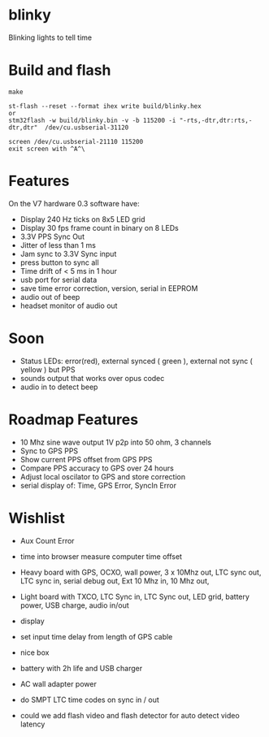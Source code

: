 # blinky

Blinking lights to tell time

# Build and flash

```
make 

st-flash --reset --format ihex write build/blinky.hex
or
stm32flash -w build/blinky.bin -v -b 115200 -i "-rts,-dtr,dtr:rts,-dtr,dtr"  /dev/cu.usbserial-31120

screen /dev/cu.usbserial-21110 115200
exit screen with ^A^\
```


# Features 

On the V7 hardware 0.3 software have:

* Display 240 Hz ticks on 8x5 LED grid 
* Display 30 fps frame count in binary on 8 LEDs
* 3.3V PPS Sync Out 
* Jitter of less than 1 ms
* Jam sync to 3.3V Sync input
* press button to sync all 
* Time drift of < 5 ms in 1 hour 
* usb port for serial data 
* save time error correction, version, serial in EEPROM
* audio out of beep 
* headset monitor of audio out 

# Soon 

* Status LEDs: error(red), external synced ( green ), external not sync (
  yellow ) but PPS 
* sounds output that works over opus codec
* audio in to detect beep 

# Roadmap Features 

* 10 Mhz sine wave output 1V p2p into 50 ohm, 3 channels 
* Sync to GPS PPS 
* Show current PPS offset from GPS PPS
* Compare PPS accuracy to GPS over 24 hours 
* Adjust local oscilator to GPS and store correction 
* serial display of: Time, GPS Error, SyncIn Error



# Wishlist

* Aux Count Error

* time into browser measure computer time offset 

* Heavy board with GPS, OCXO, wall power, 3 x 10Mhz out, LTC sync out, LTC
  sync in, serial debug out, Ext 10 Mhz in, 10 Mhz out,
* Light board with TXCO, LTC Sync in, LTC Sync out, LED grid, 
  battery power, USB charge, audio in/out
* display
* set input time delay from length of GPS cable
* nice box
* battery with 2h life and USB charger
* AC wall adapter power
* do SMPT LTC time codes on sync in / out 

* could we add flash video and flash detector for auto detect video
  latency
  

